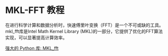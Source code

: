 # MKL-FFT 教程

<show-structure depth="3"/>

在进行科学计算和数据分析时，快速傅里叶变换（FFT）是一个不可或缺的工具。mkl_fft库是Intel Math Kernel Library (MKL)的一部分，它提供了优化的FFT算法实现，可以显著提高计算效率。


<seealso>
<category ref="ref_docs">
    <a href="https://mp.weixin.qq.com/s/1pIjDYJe1Y0UBucUxnC6NQ">强大的 Python 库:  MKL_fft</a>
</category>
<category ref="ref_github">
</category>
<category ref="ref_issues">
</category>
<category ref="ref_hf">
</category>
<category ref="ref_ms">
</category>
</seealso>

